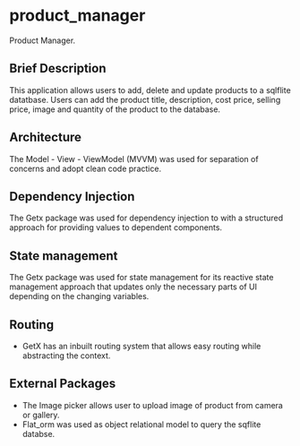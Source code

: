 # product_manager

Product Manager.

## Brief Description

This application allows users to add, delete and update products to a sqlflite datatbase. Users can add the product title, description, cost price, selling price, image and quantity of the product to the database.

## Architecture

The Model - View - ViewModel (MVVM) was used for separation of concerns and adopt clean code practice.

## Dependency Injection

The Getx package was used for dependency injection to with a structured approach for providing values to dependent components.

## State management

The Getx package was used for state management for its reactive state management approach that updates only the necessary parts of UI depending on the changing variables.

## Routing

- GetX has an inbuilt routing system that allows easy routing while abstracting the context.

## External Packages
- The Image picker allows user to upload image of product from camera or gallery.
- Flat_orm was used as object relational model to query the sqflite databse.




